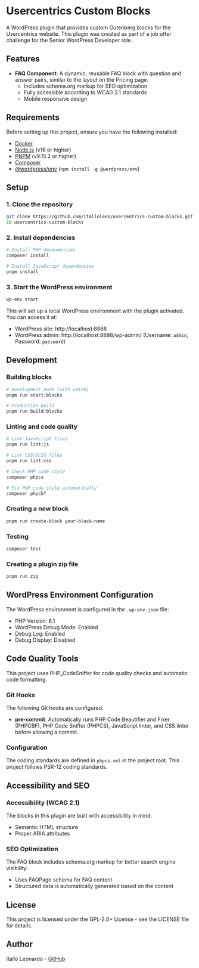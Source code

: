 # Usercentrics Custom Blocks

A WordPress plugin that provides custom Gutenberg blocks for the Usercentrics website. This plugin was created as part of a job offer challenge for the Senior WordPress Developer role.

## Features

- **FAQ Component**: A dynamic, reusable FAQ block with question and answer pairs, similar to the layout on the Pricing page.
  - Includes schema.org markup for SEO optimization
  - Fully accessible according to WCAG 2.1 standards
  - Mobile responsive design

## Requirements

Before setting up this project, ensure you have the following installed:

- [Docker](https://www.docker.com/get-started)
- [Node.js](https://nodejs.org/) (v16 or higher)
- [PNPM](https://pnpm.io/installation) (v9.15.2 or higher)
- [Composer](https://getcomposer.org/download/)
- [@wordpress/env](https://developer.wordpress.org/block-editor/reference-guides/packages/packages-env/) (`npm install -g @wordpress/env`)

## Setup

### 1. Clone the repository

```bash
git clone https://github.com/italloleon/usercentrics-custom-blocks.git
cd usercentrics-custom-blocks
```

### 2. Install dependencies

```bash
# Install PHP dependencies
composer install

# Install JavaScript dependencies
pnpm install
```

### 3. Start the WordPress environment

```bash
wp-env start
```

This will set up a local WordPress environment with the plugin activated. You can access it at:
- WordPress site: http://localhost:8888
- WordPress admin: http://localhost:8888/wp-admin/ (Username: `admin`, Password: `password`)

## Development

### Building blocks

```bash
# Development mode (with watch)
pnpm run start:blocks

# Production build
pnpm run build:blocks
```

### Linting and code quality

```bash
# Lint JavaScript files
pnpm run lint:js

# Lint CSS/SCSS files
pnpm run lint:css

# Check PHP code style
composer phpcs

# Fix PHP code style automatically
composer phpcbf
```

### Creating a new block

```bash
pnpm run create-block your-block-name
```

### Testing

```bash
composer test
```

### Creating a plugin zip file

```bash
pnpm run zip
```

## WordPress Environment Configuration

The WordPress environment is configured in the `.wp-env.json` file:

- PHP Version: 8.1
- WordPress Debug Mode: Enabled
- Debug Log: Enabled
- Debug Display: Disabled

## Code Quality Tools

This project uses PHP_CodeSniffer for code quality checks and automatic code formatting.

### Git Hooks

The following Git hooks are configured:

- **pre-commit**: Automatically runs PHP Code Beautifier and Fixer (PHPCBF), PHP Code Sniffer (PHPCS), JavaScript linter, and CSS linter before allowing a commit.

### Configuration

The coding standards are defined in `phpcs.xml` in the project root. This project follows PSR-12 coding standards.

## Accessibility and SEO

### Accessibility (WCAG 2.1)

The blocks in this plugin are built with accessibility in mind:

- Semantic HTML structure
- Proper ARIA attributes

### SEO Optimization

The FAQ block includes schema.org markup for better search engine visibility:

- Uses FAQPage schema for FAQ content
- Structured data is automatically generated based on the content


## License

This project is licensed under the GPL-2.0+ License - see the LICENSE file for details.

## Author

Itallo Leonardo - [GitHub](https://github.com/italloleon)
